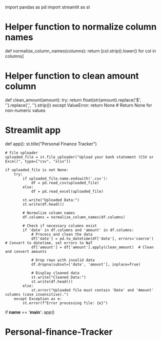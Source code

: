 import pandas as pd
import streamlit as st

# Helper function to normalize column names
def normalize_column_names(columns):
    return [col.strip().lower() for col in columns]

# Helper function to clean amount column
def clean_amount(amount):
    try:
        return float(str(amount).replace('$', '').replace(',', '').strip())
    except ValueError:
        return None  # Return None for non-numeric values

# Streamlit app
def app():
    st.title("Personal Finance Tracker")

    # File uploader
    uploaded_file = st.file_uploader("Upload your bank statement (CSV or Excel)", type=["csv", "xlsx"])

    if uploaded_file is not None:
        try:
            if uploaded_file.name.endswith('.csv'):
                df = pd.read_csv(uploaded_file)
            else:
                df = pd.read_excel(uploaded_file)

            st.write("Uploaded Data:")
            st.write(df.head())

            # Normalize column names
            df.columns = normalize_column_names(df.columns)

            # Check if necessary columns exist
            if 'date' in df.columns and 'amount' in df.columns:
                # Process and clean the data
                df['date'] = pd.to_datetime(df['date'], errors='coerce')  # Convert to datetime, set errors to NaT
                df['amount'] = df['amount'].apply(clean_amount)  # Clean and convert amounts

                # Drop rows with invalid data
                df.dropna(subset=['date', 'amount'], inplace=True)

                # Display cleaned data
                st.write("Cleaned Data:")
                st.write(df.head())
            else:
                st.error("Uploaded file must contain 'Date' and 'Amount' columns (case insensitive).")
        except Exception as e:
            st.error(f"Error processing file: {e}")

if __name__ == '__main__':
    app()
# Personal-finance-Tracker
